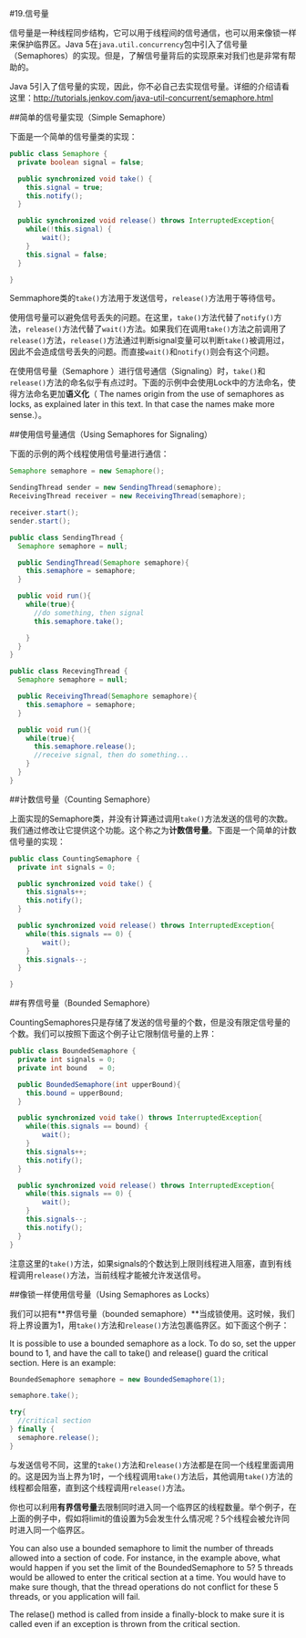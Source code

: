 #19.信号量

信号量是一种线程同步结构，它可以用于线程间的信号通信，也可以用来像锁一样来保护临界区。Java 5在`java.util.concurrency`包中引入了信号量（Semaphores）的实现。但是，了解信号量背后的实现原来对我们也是非常有帮助的。

Java 5引入了信号量的实现，因此，你不必自己去实现信号量。详细的介绍请看这里：http://tutorials.jenkov.com/java-util-concurrent/semaphore.html

##简单的信号量实现（Simple Semaphore）

下面是一个简单的信号量类的实现：

```Java
public class Semaphore {
  private boolean signal = false;

  public synchronized void take() {
    this.signal = true;
    this.notify();
  }

  public synchronized void release() throws InterruptedException{
    while(!this.signal) {
	    wait();
	}
    this.signal = false;
  }

}
```

Semmaphore类的`take()`方法用于发送信号，`release()`方法用于等待信号。

使用信号量可以避免信号丢失的问题。在这里，`take()`方法代替了`notify()`方法，`release()`方法代替了`wait()`方法。如果我们在调用`take()`方法之前调用了`release()`方法，`release()`方法通过判断signal变量可以判断`take()`被调用过，因此不会造成信号丢失的问题。而直接`wait()`和`notify()`则会有这个问题。

在使用信号量（Semaphore ）进行信号通信（Signaling）时，`take()`和`release()`方法的命名似乎有点过时。下面的示例中会使用Lock中的方法命名，使得方法命名更加**语义化**（ The names origin from the use of semaphores as locks, as explained later in this text. In that case the names make more sense.）。

##使用信号量通信（Using Semaphores for Signaling）

下面的示例的两个线程使用信号量进行通信：

```Java
Semaphore semaphore = new Semaphore();

SendingThread sender = new SendingThread(semaphore);
ReceivingThread receiver = new ReceivingThread(semaphore);

receiver.start();
sender.start();

public class SendingThread {
  Semaphore semaphore = null;

  public SendingThread(Semaphore semaphore){
    this.semaphore = semaphore;
  }

  public void run(){
    while(true){
      //do something, then signal
      this.semaphore.take();

    }
  }
}

public class RecevingThread {
  Semaphore semaphore = null;

  public ReceivingThread(Semaphore semaphore){
    this.semaphore = semaphore;
  }

  public void run(){
    while(true){
      this.semaphore.release();
      //receive signal, then do something...
    }
  }
}
```


##计数信号量（Counting Semaphore）

上面实现的Semaphore类，并没有计算通过调用`take()`方法发送的信号的次数。我们通过修改让它提供这个功能。这个称之为**计数信号量**。下面是一个简单的计数信号量的实现：

```Java
public class CountingSemaphore {
  private int signals = 0;

  public synchronized void take() {
    this.signals++;
    this.notify();
  }

  public synchronized void release() throws InterruptedException{
    while(this.signals == 0) {
	    wait();
	}
    this.signals--;
  }

}
```


##有界信号量（Bounded Semaphore）

CountingSemaphores只是存储了发送的信号量的个数，但是没有限定信号量的个数。我们可以按照下面这个例子让它限制信号量的上界：

```Java
public class BoundedSemaphore {
  private int signals = 0;
  private int bound   = 0;

  public BoundedSemaphore(int upperBound){
    this.bound = upperBound;
  }

  public synchronized void take() throws InterruptedException{
    while(this.signals == bound) {
	    wait();
	}
    this.signals++;
    this.notify();
  }

  public synchronized void release() throws InterruptedException{
    while(this.signals == 0) { 
	    wait();
	}
    this.signals--;
    this.notify();
  }
}
```

注意这里的`take()`方法，如果signals的个数达到上限则线程进入阻塞，直到有线程调用`release()`方法，当前线程才能被允许发送信号。

##像锁一样使用信号量（Using Semaphores as Locks）

我们可以把有**界信号量（bounded semaphore）**当成锁使用。这时候，我们将上界设置为1，用`take()`方法和`release()`方法包裹临界区。如下面这个例子：

It is possible to use a bounded semaphore as a lock. To do so, set the upper bound to 1, and have the call to take() and release() guard the critical section. Here is an example:

```Java
BoundedSemaphore semaphore = new BoundedSemaphore(1);

semaphore.take();

try{
  //critical section
} finally {
  semaphore.release();
}
```

与发送信号不同，这里的`take()`方法和`release()`方法都是在同一个线程里面调用的。这是因为当上界为1时，一个线程调用`take()`方法后，其他调用`take()`方法的线程都会阻塞，直到这个线程调用`release()`方法。

你也可以利用**有界信号量**去限制同时进入同一个临界区的线程数量。举个例子，在上面的例子中，假如将limit的值设置为5会发生什么情况呢？5个线程会被允许同时进入同一个临界区。

You can also use a bounded semaphore to limit the number of threads allowed into a section of code. For instance, in the example above, what would happen if you set the limit of the BoundedSemaphore to 5? 5 threads would be allowed to enter the critical section at a time. You would have to make sure though, that the thread operations do not conflict for these 5 threads, or you application will fail.

The relase() method is called from inside a finally-block to make sure it is called even if an exception is thrown from the critical section.

